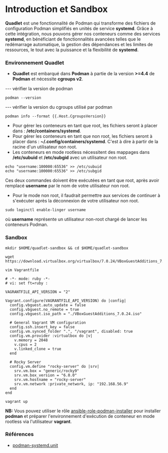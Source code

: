 # Introduction et Sandbox

**Quadlet** est une fonctionnalité de Podman qui transforme des fichiers de configuration Podman simplifiés en unités de service **systemd**. 
Grâce à cette intégration, nous pouvons gérer nos conteneurs comme des services **systemd**, en bénéficiant de fonctionnalités avancées 
telles que le redémarrage automatique, la gestion des dépendances et les limites de ressources, le tout avec la puissance et la flexibilité 
de **systemd**.

### Environnement Quadlet

- **Quadlet** est embarqué dans **Podman** à partie de la version **>=4.4** de **Podman** et nécessite **cgroups v2**.

--- vérifier la version de podman

```
podman --version
```

--- vérifier la version du cgroups utilisé par podman

```
podman info --format {{.Host.CgroupsVersion}}
```

- Pour gérer les conteneurs en tant que root, les fichiers seront à placer dans : **/etc/containers/systemd**.
- Pour gérer les conteneurs en tant que non root, les fichiers seront à placer dans : **~/.config/containers/systemd**. C'est à dire à
partir de la racine d'un utilisateur non root.
- Les conteneurs en mode rootless nécessitent des mappages dans **/etc/subuid** et **/etc/subgid** avec un utilisateur non root.

```
echo "username:100000:65536" >> /etc/subuid
echo "username:100000:65536" >> /etc/subgid
```

Ces deux commandes doivent être exécutées en tant que root, après avoir remplacé **username** par le nom de votre utilisateur non root.

- Pour le mode non root, il faudrait permettre aux services de continuer à s'exécuter après la déconnexion de votre utilisateur non root.

```
sudo loginctl enable-linger username
```

où **username** représente un utilisateur non-root chargé de lancer les conteneurs Podman.

### Sandbox

```
mkdir $HOME/quadlet-sandbox && cd $HOME/quadlet-sandbox
```

```
wget https://download.virtualbox.org/virtualbox/7.0.24/VBoxGuestAdditions_7.0.24.iso
```

```
vim Vagrantfile
```

```
# -*- mode: ruby -*-
# vi: set ft=ruby :

VAGRANTFILE_API_VERSION = "2"

Vagrant.configure(VAGRANTFILE_API_VERSION) do |config|
  config.vbguest.auto_update = false
  config.vbguest.no_remote = true
  config.vbguest.iso_path = "./VBoxGuestAdditions_7.0.24.iso"

  # General Vagrant VM configuration
  config.ssh.insert_key = false
  config.vm.synced_folder ".", "/vagrant", disabled: true
  config.vm.provider :virtualbox do |v|
    v.memory = 2048
    v.cpus = 2
    v.linked_clone = true
  end
  
  # Rocky Server
  config.vm.define "rocky-server" do |srv|
    srv.vm.box = "generic/rocky9"
    srv.vm.box_version = "6.0.0"
    srv.vm.hostname = "rocky-server"
    srv.vm.network :private_network, ip: "192.168.56.9"
  end
end
```

```
vagrant up
```

**NB:** Vous pouvez utiliser le rôle [ansible-role-podman-installer](https://github.com/willbrid/ansible-role-podman-installer/tree/main) pour installer **podman** et préparer l'environnement d'exécution de conteneur en mode rootless via l'utilisateur **vagrant**.

### Références

- [podman-systemd.unit](https://docs.podman.io/en/latest/markdown/podman-systemd.unit.5.html)